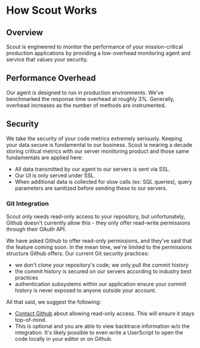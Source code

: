 # How Scout Works

## Overview

Scout is engineered to monitor the performance of your mission-critical production applications by providing a low-overhead monitoring agent and service that values your security.

## Performance Overhead

Our agent is designed to run in production environments. We've benchmarked the response time overhead at roughly 3%. Generally, overhead increases as the number of methods are instrumented.

## Security

We take the security of your code metrics extremely seriously. Keeping your data secure is fundamental to our business. Scout is nearing a decade storing critical metrics with our server monitoring product and those same fundamentals are applied here:

* All data transmitted by our agent to our servers is sent via SSL.
* Our UI is only served under SSL.
* When additional data is collected for slow calls (ex: SQL queries), query parameters are sanitized before sending these to our servers.

### Git Integration

Scout only needs read-only access to your repository, but unfortunately, Github doesn't currently allow this - they only offer read-write permissions through their OAuth API.

We have asked Github to offer read-only permissions, and they've said that the feature coming soon. In the mean time, we're limited to the permissions structure Github offers. Our current Git security practices:

* we don't clone your repository's code; we only pull the commit history
* the commit history is secured on our servers according to industry best practices
* authentication subsystems within our application ensure your commit history is never exposed to anyone outside your account.

All that said, we suggest the following:

* [Contact Github](https://github.com/contact) about allowing read-only access. This will ensure it stays top-of-mind.
* This is optional and you are able to view backtrace information w/o the integration. It's likely possible to even write a UserScript to open the code locally in your editor or on Github.
